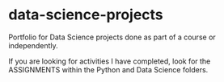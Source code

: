 # data-science-projects

Portfolio for Data Science projects done as part of a course or independently.

If you are looking for activities I have completed, look for the ASSIGNMENTS within the Python and Data Science folders.
